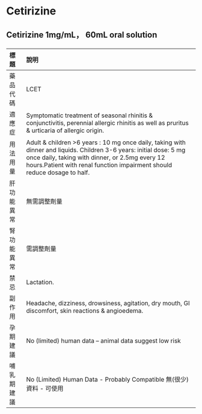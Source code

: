 # Cetirizine

## Cetirizine 1mg/mL， 60mL oral solution

##### 

| 標題       | 說明                                                                                                                                                                                                                                              |
|:-----------|:--------------------------------------------------------------------------------------------------------------------------------------------------------------------------------------------------------------------------------------------------|
| 藥品代碼   | LCET                                                                                                                                                                                                                                              |
| 適應症     | Symptomatic treatment of seasonal rhinitis & conjunctivitis, perennial allergic rhinitis as well as pruritus & urticaria of allergic origin.                                                                                                      |
| 用法用量   | Adult & children >6 years : 10 mg once daily, taking with dinner and liquids. Children 3-6 years: initial dose: 5 mg once daily, taking with dinner, or 2.5mg every 12 hours.Patient with renal function impairment should reduce dosage to half. |
| 肝功能異常 | 無需調整劑量                                                                                                                                                                                                                                      |
| 腎功能異常 | 需調整劑量                                                                                                                                                                                                                                        |
| 禁忌       | Lactation.                                                                                                                                                                                                                                        |
| 副作用     | Headache, dizziness, drowsiness, agitation, dry mouth, GI discomfort, skin reactions & angioedema.                                                                                                                                                |
| 孕期建議   | No (limited) human data – animal data suggest low risk                                                                                                                                                                                            |
| 哺乳期建議 | No (Limited) Human Data - Probably Compatible 無(很少)資料 - 可使用                                                                                                                                                                               |


